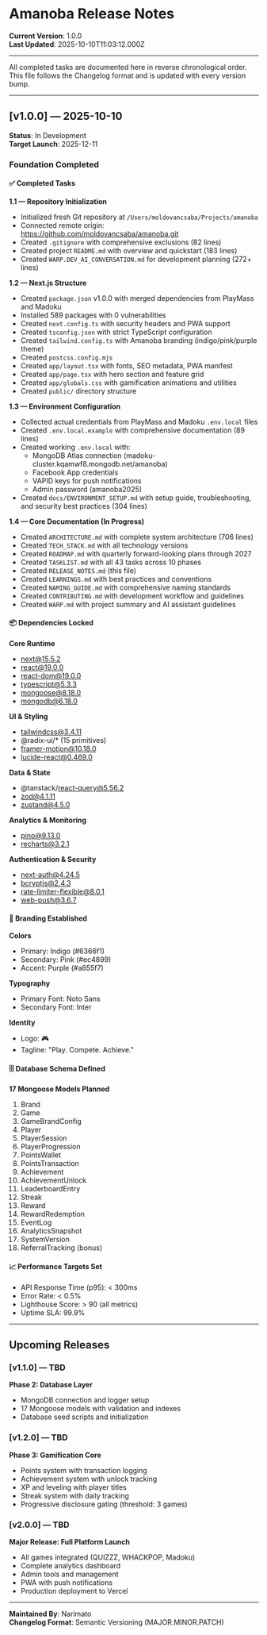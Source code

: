 # Amanoba Release Notes

**Current Version**: 1.0.0  
**Last Updated**: 2025-10-10T11:03:12.000Z

---

All completed tasks are documented here in reverse chronological order. This file follows the Changelog format and is updated with every version bump.

---

## [v1.0.0] — 2025-10-10

**Status**: In Development  
**Target Launch**: 2025-12-11

### Foundation Completed

#### ✅ Completed Tasks

**1.1 — Repository Initialization**
- Initialized fresh Git repository at `/Users/moldovancsaba/Projects/amanoba`
- Connected remote origin: https://github.com/moldovancsaba/amanoba.git
- Created `.gitignore` with comprehensive exclusions (82 lines)
- Created project `README.md` with overview and quickstart (183 lines)
- Created `WARP.DEV_AI_CONVERSATION.md` for development planning (272+ lines)

**1.2 — Next.js Structure**
- Created `package.json` v1.0.0 with merged dependencies from PlayMass and Madoku
- Installed 589 packages with 0 vulnerabilities
- Created `next.config.ts` with security headers and PWA support
- Created `tsconfig.json` with strict TypeScript configuration
- Created `tailwind.config.ts` with Amanoba branding (indigo/pink/purple theme)
- Created `postcss.config.mjs`
- Created `app/layout.tsx` with fonts, SEO metadata, PWA manifest
- Created `app/page.tsx` with hero section and feature grid
- Created `app/globals.css` with gamification animations and utilities
- Created `public/` directory structure

**1.3 — Environment Configuration**
- Collected actual credentials from PlayMass and Madoku `.env.local` files
- Created `.env.local.example` with comprehensive documentation (89 lines)
- Created working `.env.local` with:
  - MongoDB Atlas connection (madoku-cluster.kqamwf8.mongodb.net/amanoba)
  - Facebook App credentials
  - VAPID keys for push notifications
  - Admin password (amanoba2025)
- Created `docs/ENVIRONMENT_SETUP.md` with setup guide, troubleshooting, and security best practices (304 lines)

**1.4 — Core Documentation (In Progress)**
- Created `ARCHITECTURE.md` with complete system architecture (706 lines)
- Created `TECH_STACK.md` with all technology versions
- Created `ROADMAP.md` with quarterly forward-looking plans through 2027
- Created `TASKLIST.md` with all 43 tasks across 10 phases
- Created `RELEASE_NOTES.md` (this file)
- Created `LEARNINGS.md` with best practices and conventions
- Created `NAMING_GUIDE.md` with comprehensive naming standards
- Created `CONTRIBUTING.md` with development workflow and guidelines
- Created `WARP.md` with project summary and AI assistant guidelines

#### 📦 Dependencies Locked

**Core Runtime**
- next@15.5.2
- react@19.0.0
- react-dom@19.0.0
- typescript@5.3.3
- mongoose@8.18.0
- mongodb@6.18.0

**UI & Styling**
- tailwindcss@3.4.11
- @radix-ui/* (15 primitives)
- framer-motion@10.18.0
- lucide-react@0.469.0

**Data & State**
- @tanstack/react-query@5.56.2
- zod@4.1.11
- zustand@4.5.0

**Analytics & Monitoring**
- pino@9.13.0
- recharts@3.2.1

**Authentication & Security**
- next-auth@4.24.5
- bcryptjs@2.4.3
- rate-limiter-flexible@8.0.1
- web-push@3.6.7

#### 🎨 Branding Established

**Colors**
- Primary: Indigo (#6366f1)
- Secondary: Pink (#ec4899)
- Accent: Purple (#a855f7)

**Typography**
- Primary Font: Noto Sans
- Secondary Font: Inter

**Identity**
- Logo: 🎮
- Tagline: "Play. Compete. Achieve."

#### 🗄️ Database Schema Defined

**17 Mongoose Models Planned**
1. Brand
2. Game
3. GameBrandConfig
4. Player
5. PlayerSession
6. PlayerProgression
7. PointsWallet
8. PointsTransaction
9. Achievement
10. AchievementUnlock
11. LeaderboardEntry
12. Streak
13. Reward
14. RewardRedemption
15. EventLog
16. AnalyticsSnapshot
17. SystemVersion
18. ReferralTracking (bonus)

#### 📈 Performance Targets Set

- API Response Time (p95): < 300ms
- Error Rate: < 0.5%
- Lighthouse Score: > 90 (all metrics)
- Uptime SLA: 99.9%

---

## Upcoming Releases

### [v1.1.0] — TBD
**Phase 2: Database Layer**
- MongoDB connection and logger setup
- 17 Mongoose models with validation and indexes
- Database seed scripts and initialization

### [v1.2.0] — TBD
**Phase 3: Gamification Core**
- Points system with transaction logging
- Achievement system with unlock tracking
- XP and leveling with player titles
- Streak system with daily tracking
- Progressive disclosure gating (threshold: 3 games)

### [v2.0.0] — TBD
**Major Release: Full Platform Launch**
- All games integrated (QUIZZZ, WHACKPOP, Madoku)
- Complete analytics dashboard
- Admin tools and management
- PWA with push notifications
- Production deployment to Vercel

---

**Maintained By**: Narimato  
**Changelog Format**: Semantic Versioning (MAJOR.MINOR.PATCH)
